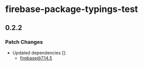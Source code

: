 # firebase-package-typings-test

## 0.2.2
### Patch Changes

- Updated dependencies []:
  - firebase@7.14.5
